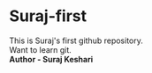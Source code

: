 # Suraj-first
This is Suraj's first github repository.<br>
Want to learn git.<br>
<b>Author - Suraj Keshari</b>
